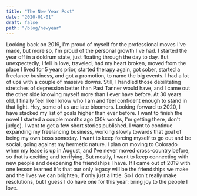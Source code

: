 ```yaml
---
title: "The New Year Post"
date: "2020-01-01"
draft: false
path: "/blog/newyear"
---
```

Looking back on 2019, I'm proud of myself for the professional moves I've made, but more so, I'm proud of the personal growth I've had. I started the year off in a doldrum state, just floating through the day to day. But unexpectedly, I fell in love, traveled, had my heart broken, moved from the place I lived for 5 years prior, started therapy again, got sober, started a freelance business, and got a promotion, to name the big events. I had a lot of ups with a couple of massive downs. Still, I handled those debilitating stretches of depression better than Past Tanner would have, and I came out the other side knowing myself more than I ever have before. At 30 years old, I finally feel like I know who I am and feel confident enough to stand in that light. Hey, some of us are late bloomers.
Looking forward to 2020, I have stacked my list of goals higher than ever before. I want to finish the novel I started a couple months ago (30k words, I'm getting there, don't judge). I want to get a few short stories published. I want to continue expanding my freelancing business, working slowly towards that goal of being my own boss someday. I want to keep forcing myself to go out and be social, going against my hermetic nature. I plan on moving to Colorado when my lease is up in August, and I've never moved cross-country before, so that is exciting and terrifying. But mostly, I want to keep connecting with new people and deepening the friendships I have. If I came out of 2019 with one lesson learned it's that our only legacy will be the friendships we make and the lives we can brighten, if only just a little. So I don't really make resolutions, but I guess I do have one for this year: bring joy to the people I love.